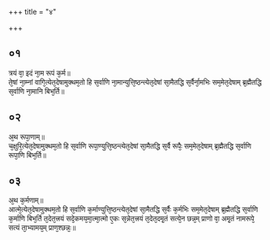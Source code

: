 +++
title = "४"

+++
## ०१
त्रयं वा᳘ इदं ना᳘म रूपं क᳘र्म॥  
ते᳘षां ना᳘म्नां वागि᳘त्येत᳘देषामुक्थम᳘तो हि स᳘र्वाणि ना᳘मान्युत्ति᳘ष्ठन्त्येत᳘देषां सा᳘मैतद्धि स᳘र्वैर्ना᳘मभिः सम᳘मेत᳘देषाम् ब्र᳘ह्मैतद्धि स᳘र्वाणि ना᳘मानि बिभ᳘र्ति॥  
## ०२
अ᳘थ रूपा᳘णाम्॥  
च᳘क्षुरि᳘त्येत᳘देषामुक्थम᳘तो हि स᳘र्वाणि रूपा᳘ण्युत्ति᳘ष्ठन्त्येत᳘देषां सा᳘मैतद्धि स᳘र्वै रूपैः᳘ सम᳘मेत᳘देषाम् ब्र᳘ह्मैतद्धि स᳘र्वाणि रूपा᳘णि बिभ᳘र्ति॥  
## ०३
अ᳘थ क᳘र्मणाम्॥  
आत्मे᳘त्येत᳘देषामुक्थम᳘तो हि स᳘र्वाणि क᳘र्माण्युत्ति᳘ष्ठन्त्येत᳘देषां सा᳘मैतद्धि स᳘र्वैः क᳘र्मभिः सम᳘मेत᳘देषाम् ब्र᳘ह्मैतद्धि स᳘र्वाणि क᳘र्माणि बिभ᳘र्ति त᳘देत᳘त्त्रयं सदे᳘कमय᳘मा᳘त्मा᳘त्मो ए᳘कः स᳘न्नेत᳘त्त्रयं त᳘देत᳘दमृ᳘तं सत्ये᳘न छन्न᳘म् प्राणो वा᳘ अमृ᳘तं नामरूपे᳘ सत्यं ता᳘भ्यामय᳘म् प्राण᳘श्छन्नः᳘॥  